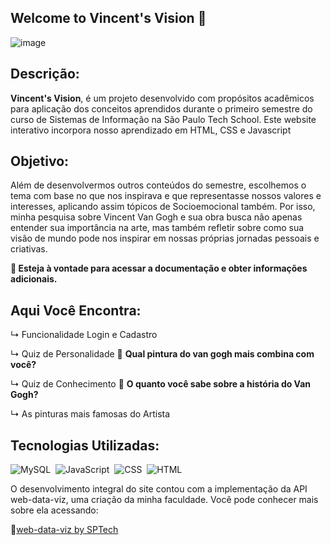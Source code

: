 <h2> Welcome to Vincent's Vision 🎨</h2>

![image](https://github.com/sarinhaw/Projeto_Individual/assets/125297514/1a236aef-d4cd-4c21-b400-b871ffa68e97)

<h2> Descrição:</h2>

<p><b>Vincent's Vision</b>, é um projeto desenvolvido com propósitos acadêmicos para aplicação dos conceitos aprendidos durante o primeiro semestre do curso de Sistemas de Informação na São Paulo Tech School. Este website interativo incorpora nosso aprendizado em HTML, CSS e Javascript</p>

<h2> Objetivo:</h2>

<p>Além de desenvolvermos outros conteúdos do semestre, escolhemos o tema com base no que nos inspirava e que representasse nossos valores e interesses, aplicando assim tópicos de Socioemocional também. Por isso, minha pesquisa sobre Vincent Van Gogh e sua obra busca não apenas entender sua importância na arte, mas também refletir sobre como sua visão de mundo pode nos inspirar em nossas próprias jornadas pessoais e criativas.</p>
<p><b>🔎 Esteja à vontade para acessar a documentação e obter informações adicionais.</b></p>

<h2> Aqui Você Encontra:</h2>
<p>↳ Funcionalidade Login e Cadastro</p>
<p>↳ Quiz de Personalidade 🎨 <b>Qual pintura do van gogh mais combina com você?</b></p>
<p>↳ Quiz de Conhecimento 🎨 <b>O quanto você sabe sobre a história do Van Gogh?</b></p>
<p>↳ As pinturas mais famosas do Artista</p>

<h2> Tecnologias Utilizadas:</h2>

![MySQL](https://img.shields.io/badge/MySQL-0D1117?style=for-the-badge&logo=mysql&logoColor=blue)&nbsp;
![JavaScript](https://img.shields.io/badge/-JavaScript-0D1117?style=for-the-badge&logo=javascript&labelColor=0D1117)&nbsp;
![CSS](https://img.shields.io/badge/-CSS-0D1117?style=for-the-badge&logo=CSS3&logoColor=1572B6&labelColor=0D1117)&nbsp;
![HTML](https://img.shields.io/badge/HTML5-0D1117?style=for-the-badge&logo=html5&logoColor=orange)

<p>O desenvolvimento integral do site contou com a implementação da API web-data-viz, uma criação da minha faculdade. Você pode conhecer mais sobre ela acessando: </p>

🔎[web-data-viz by SPTech](https://github.com/BandTec/web-data-viz)
